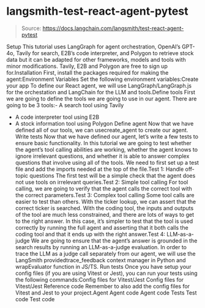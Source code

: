 # langsmith-test-react-agent-pytest

> Source: https://docs.langchain.com/langsmith/test-react-agent-pytest

Setup
This tutorial uses LangGraph for agent orchestration, OpenAI’s GPT-4o, Tavily for search, E2B’s code interpreter, and Polygon to retrieve stock data but it can be adapted for other frameworks, models and tools with minor modifications. Tavily, E2B and Polygon are free to sign up for.Installation
First, install the packages required for making the agent:Environment Variables
Set the following environment variables:Create your app
To define our React agent, we will use LangGraph/LangGraph.js for the orchestation and LangChain for the LLM and tools.Define tools
First we are going to define the tools we are going to use in our agent. There are going to be 3 tools:- A search tool using Tavily
- A code interpreter tool using E2B
- A stock information tool using Polygon
Define agent
Now that we have defined all of our tools, we can usecreate_agent
to create our agent.
Write tests
Now that we have defined our agent, let’s write a few tests to ensure basic functionality. In this tutorial we are going to test whether the agent’s tool calling abilities are working, whether the agent knows to ignore irrelevant questions, and whether it is able to answer complex questions that involve using all of the tools. We need to first set up a test file and add the imports needed at the top of the file.Test 1: Handle off-topic questions
The first test will be a simple check that the agent does not use tools on irrelevant queries.Test 2: Simple tool calling
For tool calling, we are going to verify that the agent calls the correct tool with the correct parameters.Test 3: Complex tool calling
Some tool calls are easier to test than others. With the ticker lookup, we can assert that the correct ticker is searched. With the coding tool, the inputs and outputs of the tool are much less constrained, and there are lots of ways to get to the right answer. In this case, it’s simpler to test that the tool is used correctly by running the full agent and asserting that it both calls the coding tool and that it ends up with the right answer.Test 4: LLM-as-a-judge
We are going to ensure that the agent’s answer is grounded in the search results by running an LLM-as-a-judge evaluation. In order to trace the LLM as a judge call separately from our agent, we will use the LangSmith providedtrace_feedback
context manager in Python and wrapEvaluator
function in JS/TS.
Run tests
Once you have setup your config files (if you are using Vitest or Jest), you can run your tests using the following commands:Config files for Vitest/Jest
Config files for Vitest/Jest
Reference code
Remember to also add the config files for Vitest and Jest to your project.Agent
Agent code
Agent code
Tests
Test code
Test code